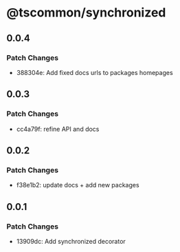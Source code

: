 # @tscommon/synchronized

## 0.0.4

### Patch Changes

- 388304e: Add fixed docs urls to packages homepages

## 0.0.3

### Patch Changes

- cc4a79f: refine API and docs

## 0.0.2

### Patch Changes

- f38e1b2: update docs + add new packages

## 0.0.1

### Patch Changes

- 13909dc: Add synchronized decorator
